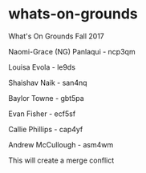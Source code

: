 # whats-on-grounds
What's On Grounds Fall 2017

Naomi-Grace (NG) Panlaqui - ncp3qm

Louisa Evola - le9ds

Shaishav Naik - san4nq

Baylor Towne - gbt5pa

Evan Fisher - ecf5sf

Callie Phillips - cap4yf

Andrew McCullough - asm4wm

This will create a merge conflict
